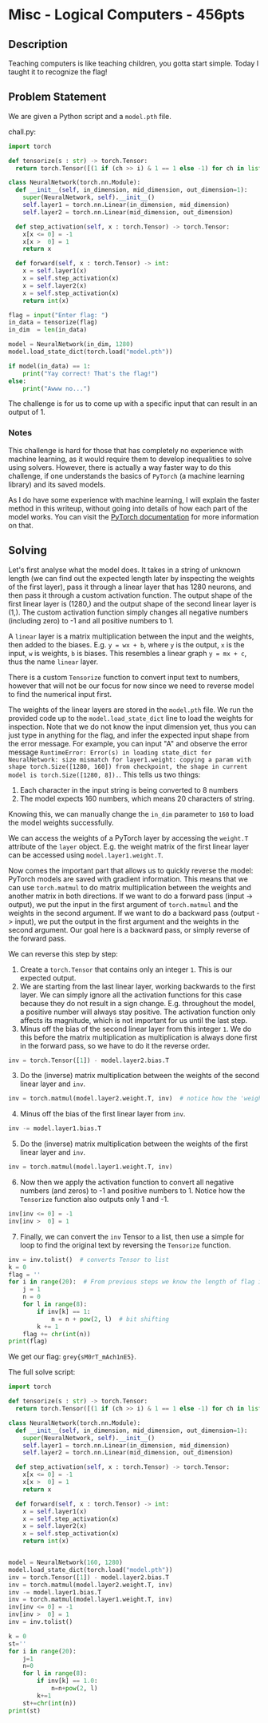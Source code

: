 # Misc - Logical Computers - 456pts

## Description
Teaching computers is like teaching children, you gotta start simple. Today I taught it to recognize the flag!

## Problem Statement

We are given a Python script and a `model.pth` file.

chall.py:
```python
import torch

def tensorize(s : str) -> torch.Tensor:
  return torch.Tensor([(1 if (ch >> i) & 1 == 1 else -1) for ch in list(map(ord, s)) for i in range(8)])

class NeuralNetwork(torch.nn.Module):
  def __init__(self, in_dimension, mid_dimension, out_dimension=1):
    super(NeuralNetwork, self).__init__()
    self.layer1 = torch.nn.Linear(in_dimension, mid_dimension)
    self.layer2 = torch.nn.Linear(mid_dimension, out_dimension)

  def step_activation(self, x : torch.Tensor) -> torch.Tensor:
    x[x <= 0] = -1
    x[x >  0] = 1
    return x

  def forward(self, x : torch.Tensor) -> int:
    x = self.layer1(x)
    x = self.step_activation(x)
    x = self.layer2(x)
    x = self.step_activation(x)
    return int(x)

flag = input("Enter flag: ")
in_data = tensorize(flag)
in_dim	= len(in_data)

model = NeuralNetwork(in_dim, 1280)
model.load_state_dict(torch.load("model.pth"))

if model(in_data) == 1:
	print("Yay correct! That's the flag!")
else:
	print("Awww no...")
```

The challenge is for us to come up with a specific input that can result in an output of 1.

### Notes
This challenge is hard for those that has completely no experience with machine learning, as it would require them to develop inequalities to solve using solvers. However, there is actually a way faster way to do this challenge, if one understands the basics of `PyTorch` (a machine learning library) and its saved models.

As I do have some experience with machine learning, I will explain the faster method in this writeup, without going into details of how each part of the model works. You can visit the [PyTorch documentation](https://pytorch.org/docs/stable/index.html) for more information on that.

## Solving

Let's first analyse what the model does. It takes in a string of unknown length (we can find out the expected length later by inspecting the weights of the first layer), pass it through a linear layer that has 1280 neurons, and then pass it through a custom activation function. The output shape of the first linear layer is (1280,) and the output shape of the second linear layer is (1,). The custom activation function simply changes all negative numbers (including zero) to -1 and all positive numbers to 1.

A `linear` layer is a matrix multiplication between the input and the weights, then added to the biases. E.g. `y = wx + b`, where `y` is the output, `x` is the input, `w` is weights, `b` is biases. This resembles a linear graph `y = mx + c`, thus the name `linear` layer.

There is a custom `Tensorize` function to convert input text to numbers, however that will not be our focus for now since we need to reverse model to find the numerical input first.

The weights of the linear layers are stored in the `model.pth` file. We run the provided code up to the `model.load_state_dict` line to load the weights for inspection. Note that we do not know the input dimension yet, thus you can just type in anything for the flag, and infer the expected input shape from the error message. For example, you can input "A" and observe the error message `RuntimeError: Error(s) in loading state_dict for NeuralNetwork:
	size mismatch for layer1.weight: copying a param with shape torch.Size([1280, 160]) from checkpoint, the shape in current model is torch.Size([1280, 8]).`. This tells us two things:

1. Each character in the input string is being converted to 8 numbers
2. The model expects 160 numbers, which means 20 characters of string.

Knowing this, we can manually change the `in_dim` parameter to `160` to load the model weights successfully.

We can access the weights of a PyTorch layer by accessing the `weight.T` attribute of the `layer` object. E.g. the weight matrix of the first linear layer can be accessed using `model.layer1.weight.T`.

Now comes the important part that allows us to quickly reverse the model: PyTorch models are saved with gradient information. This means that we can use `torch.matmul` to do matrix multiplication between the weights and another matrix in both directions. If we want to do a forward pass (input -> output), we put the input in the first argument of `torch.matmul` and the weights in the second argument. If we want to do a backward pass (output -> input), we put the output in the first argument and the weights in the second argument. Our goal here is a backward pass, or simply reverse of the forward pass.

We can reverse this step by step:
1. Create a `torch.Tensor` that contains only an integer `1`. This is our expected output.
2. We are starting from the last linear layer, working backwards to the first layer. We can simply ignore all the activation functions for this case because they do not result in a sign change. E.g. throughout the model, a positive number will always stay positive. The activation function only affects its magnitude, which is not important for us until the last step.
3. Minus off the bias of the second linear layer from this integer `1`. We do this before the matrix multiplication as multiplication is always done first in the forward pass, so we have to do it the reverse order.
```python
inv = torch.Tensor([1]) - model.layer2.bias.T
```
3. Do the (inverse) matrix multiplication between the weights of the second linear layer and `inv`.
```python
inv = torch.matmul(model.layer2.weight.T, inv)  # notice how the 'weight' is the 'input' argument of torch.matmul
```
4. Minus off the bias of the first linear layer from `inv`.
```python
inv -= model.layer1.bias.T
```
5. Do the (inverse) matrix multiplication between the weights of the first linear layer and `inv`.
```python
inv = torch.matmul(model.layer1.weight.T, inv)
```
6. Now then we apply the activation function to convert all negative numbers (and zeros) to -1 and positive numbers to 1. Notice how the `Tensorize` function also outputs only 1 and -1.
```python
inv[inv <= 0] = -1
inv[inv >  0] = 1
```
7. Finally, we can convert the `inv` Tensor to a list, then use a simple for loop to find the original text by reversing the `Tensorize` function.
```python
inv = inv.tolist()  # converts Tensor to list
k = 0
flag = ''
for i in range(20):  # From previous steps we know the length of flag is 20 characters
    j = 1
    n = 0
    for l in range(8):
        if inv[k] == 1:
            n = n + pow(2, l)  # bit shifting
        k += 1
    flag += chr(int(n))
print(flag)
```
We get our flag: `grey{sM0rT_mAch1nE5}`.

The full solve script:
```python
import torch

def tensorize(s : str) -> torch.Tensor:
  return torch.Tensor([(1 if (ch >> i) & 1 == 1 else -1) for ch in list(map(ord, s)) for i in range(8)])

class NeuralNetwork(torch.nn.Module):
  def __init__(self, in_dimension, mid_dimension, out_dimension=1):
    super(NeuralNetwork, self).__init__()
    self.layer1 = torch.nn.Linear(in_dimension, mid_dimension)
    self.layer2 = torch.nn.Linear(mid_dimension, out_dimension)

  def step_activation(self, x : torch.Tensor) -> torch.Tensor:
    x[x <= 0] = -1
    x[x >  0] = 1
    return x

  def forward(self, x : torch.Tensor) -> int:
    x = self.layer1(x)
    x = self.step_activation(x)
    x = self.layer2(x)
    x = self.step_activation(x)
    return int(x)


model = NeuralNetwork(160, 1280)
model.load_state_dict(torch.load("model.pth"))
inv = torch.Tensor([1]) - model.layer2.bias.T
inv = torch.matmul(model.layer2.weight.T, inv)
inv -= model.layer1.bias.T
inv = torch.matmul(model.layer1.weight.T, inv)
inv[inv <= 0] = -1
inv[inv >  0] = 1
inv = inv.tolist()

k = 0
st=''
for i in range(20):
    j=1
    n=0
    for l in range(8):
        if inv[k] == 1.0:
            n=n+pow(2, l)
        k+=1
    st+=chr(int(n))
print(st)
```
